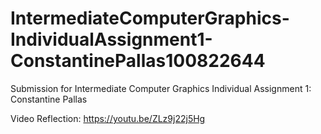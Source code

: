 # IntermediateComputerGraphics-IndividualAssignment1-ConstantinePallas100822644
Submission for Intermediate Computer Graphics Individual Assignment 1: Constantine Pallas

Video Reflection:
https://youtu.be/ZLz9j22j5Hg
